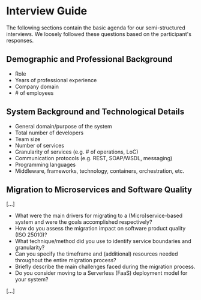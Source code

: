 # Interview Guide

The following sections contain the basic agenda for our semi-structured interviews. We loosely followed these questions based on the participant's responses.

## Demographic and Professional Background

- Role
- Years of professional experience
- Company domain
- \# of employees

## System Background and Technological Details

- General domain/purpose of the system
- Total number of developers
- Team size
- Number of services
- Granularity of services (e.g. # of operations, LoC)
- Communication protocols (e.g. REST, SOAP/WSDL, messaging)
- Programming languages
- Middleware, frameworks, technology, containers, orchestration, etc.

## Migration to Microservices and Software Quality

[...]

- What were the main drivers for migrating to a (Micro)service-based system and were the goals accomplished respectively?
- How do you assess the migration impact on software product quality (ISO 25010)?
- What technique/method did you use to identify service boundaries and granularity?
- Can you specify the timeframe and (additional) resources needed throughout the entire migration process?
- Briefly describe the main challenges faced during the migration process.
- Do you consider moving to a Serverless (FaaS) deployment model for your system?

[...]